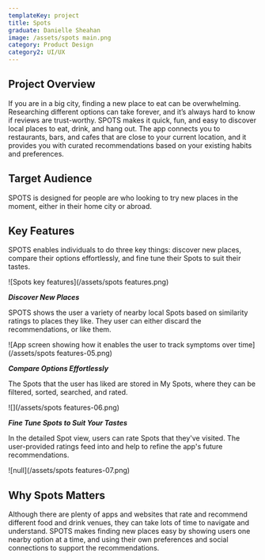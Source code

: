 ```yaml
---
templateKey: project
title: Spots
graduate: Danielle Sheahan
image: /assets/spots main.png
category: Product Design
category2: UI/UX
---
```

## Project Overview

If you are in a big city, finding a new place to eat can be overwhelming. Researching different options can take forever, and it’s always hard to know if reviews are trust-worthy. SPOTS makes it quick, fun, and easy to discover local places to eat, drink, and hang out. The app connects you to restaurants, bars, and cafes that are close to your current location, and it provides you with curated recommendations based on your existing habits and preferences.

## Target Audience

SPOTS is designed for people are who looking to try new places in the moment, either in their home city or abroad. 

## Key Features

SPOTS enables individuals to do three key things: discover new places, compare their options effortlessly, and fine tune their Spots to suit their tastes.

![Spots key features](/assets/spots features.png)

**_Discover New Places_**

SPOTS shows the user a variety of nearby local Spots based on similarity ratings to places they like. They user can either discard the recommendations, or like them.

![App screen showing how it enables the user to track symptoms over time](/assets/spots features-05.png)

_**Compare Options Effortlessly**_

The Spots that the user has liked are stored in My Spots, where they can be filtered, sorted, searched, and rated. 

![](/assets/spots features-06.png)

**_Fine Tune Spots to Suit Your Tastes_**

In the detailed Spot view, users can rate Spots that they've visited. The user-provided ratings feed into and help to refine the app's future recommendations.

![null](/assets/spots features-07.png)

## Why Spots Matters

Although there are plenty of apps and websites that rate and recommend different food and drink venues, they can take lots of time to navigate and understand. SPOTS makes finding new places easy by showing users one nearby option at a time, and using their own preferences and social connections to support the recommendations.
